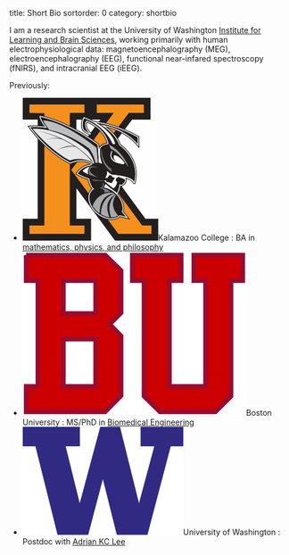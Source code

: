 title: Short Bio
sortorder: 0
category: shortbio

I am a research scientist at the University of Washington
[Institute for Learning and Brain Sciences](http://ilabs.washington.edu),
working primarily with human electrophysiological data:
magnetoencephalography (MEG), electroencephalography (EEG),
functional near-infared spectroscopy (fNIRS), and intracranial EEG (iEEG).

Previously:

- <img src="./images/K.png" alt="K" class="small-logo">Kalamazoo College : BA in [mathematics, physics, and philosophy](https://www.kzoo.edu/)
- <img src="./images/BU.svg" alt="BU" class="small-logo">Boston University : MS/PhD in [Biomedical Engineering](https://www.bu.edu/eng/departments/bme/)
- <img src="./images/UW.svg" alt="UW" class="small-logo">University of Washington : Postdoc with [Adrian KC Lee](http://depts.washington.edu/labsn/People/Lee/lee.html)
